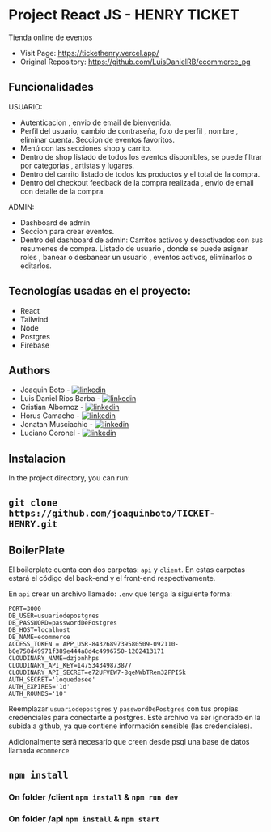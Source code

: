 # Project React JS - HENRY TICKET

Tienda online de eventos

- Visit Page: https://tickethenry.vercel.app/
- Original Repository: https://github.com/LuisDanielRB/ecommerce_pg

## Funcionalidades

USUARIO:
- Autenticacion , envio de email de bienvenida.
- Perfil del usuario, cambio de contraseña, foto de perfil , nombre , eliminar cuenta. Seccion de eventos favoritos.
- Menú con las secciones shop y carrito.
- Dentro de shop listado de todos los eventos disponibles, se puede filtrar por categorias , artistas y lugares.
- Dentro del carrito listado de todos los productos y el total de la compra.
- Dentro del checkout feedback de la compra realizada , envio de email con detalle de la compra.

ADMIN:
- Dashboard de admin
- Seccion para crear eventos.
- Dentro del dashboard de admin: Carritos activos y desactivados con sus resumenes de compra. Listado de usuario , donde se puede asignar roles , banear o desbanear un usuario , eventos activos, eliminarlos o editarlos. 

## Tecnologías usadas en el proyecto:

- React
- Tailwind
- Node
- Postgres
- Firebase


## Authors

- Joaquin Boto - [![linkedin](https://img.shields.io/badge/linkedin-0A66C2?style=for-the-badge&logo=linkedin&logoColor=white)](https://www.linkedin.com/in/joaquinboto)
- Luis Daniel Rios Barba - [![linkedin](https://img.shields.io/badge/linkedin-0A66C2?style=for-the-badge&logo=linkedin&logoColor=white)](https://www.linkedin.com/in/luisdanielrios) 
- Cristian Albornoz - [![linkedin](https://img.shields.io/badge/linkedin-0A66C2?style=for-the-badge&logo=linkedin&logoColor=white)](https://www.linkedin.com/in/cristian-gabriel-albornoz-06bb07238) 
- Horus Camacho - [![linkedin](https://img.shields.io/badge/linkedin-0A66C2?style=for-the-badge&logo=linkedin&logoColor=white)](https://www.linkedin.com/in/horus-camacho-80188a1a8)
- Jonatan Musciachio - [![linkedin](https://img.shields.io/badge/linkedin-0A66C2?style=for-the-badge&logo=linkedin&logoColor=white)](https://www.linkedin.com/in/jonatanmusciachio)
- Luciano Coronel - [![linkedin](https://img.shields.io/badge/linkedin-0A66C2?style=for-the-badge&logo=linkedin&logoColor=white)](https://www.linkedin.com/in/luciano-coronel-90503bb8/)






## Instalacion

In the project directory, you can run:

## `git clone https://github.com/joaquinboto/TICKET-HENRY.git`

## BoilerPlate

El boilerplate cuenta con dos carpetas: `api` y `client`. En estas carpetas estará el código del back-end y el front-end respectivamente.

En `api` crear un archivo llamado: `.env` que tenga la siguiente forma:

```env
PORT=3000
DB_USER=usuariodepostgres
DB_PASSWORD=passwordDePostgres
DB_HOST=localhost
DB_NAME=ecommerce
ACCESS_TOKEN = APP_USR-8432689739580509-092110-b0e758d49971f389e444a8d4c4996750-1202413171
CLOUDINARY_NAME=dzjonhhps
CLOUDINARY_API_KEY=147534349873877
CLOUDINARY_API_SECRET=e72UFVEW7-8qeNWbTRem32FPI5k
AUTH_SECRET='loquedesee'
AUTH_EXPIRES='1d'
AUTH_ROUNDS='10'

```

Reemplazar `usuariodepostgres` y `passwordDePostgres` con tus propias credenciales para conectarte a postgres. Este archivo va ser ignorado en la subida a github, ya que contiene información sensible (las credenciales).

Adicionalmente será necesario que creen desde psql una base de datos llamada `ecommerce`

## `npm install`

### On folder /client `npm install` & `npm run dev`
### On folder /api `npm install` & `npm start`

